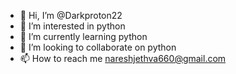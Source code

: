 - 👋 Hi, I’m @Darkproton22
- 👀 I’m interested in python
- 🌱 I’m currently learning python
- 💞️ I’m looking to collaborate on python
- 📫 How to reach me nareshjethva660@gmail.com

<!---
Darkproton22/Darkproton22 is a ✨ special ✨ repository because its `README.md` (this file) appears on your GitHub profile.
You can click the Preview link to take a look at your changes.
--->

